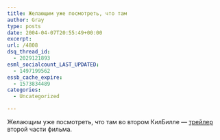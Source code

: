```yaml
---
title: Желающим уже посмотреть, что там
author: Gray
type: posts
date: 2004-04-07T20:55:49+00:00
excerpt:
url: /4808
dsq_thread_id:
  - 2029121893
esml_socialcount_LAST_UPDATED:
  - 1497199562
essb_cache_expire:
  - 1573834489
categories:
  - Uncategorized

---
```








Желающим уже посмотреть, что там во втором КилБилле &#8212; <a href="http://www.apple.com/trailers/miramax/kill_bill/volume_II/trailer/" target="_blank">трейлер</a> второй части фильма.
